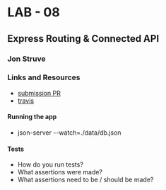 # LAB - 08

## Express Routing & Connected API

### Jon Struve

### Links and Resources
* [submission PR](https://github.com/DeltaV401/401-lab-08/pull/1)
* [travis](http://xyz.com)

#### Running the app
* json-server --watch=./data/db.json

#### Tests
* How do you run tests?
* What assertions were made?
* What assertions need to be / should be made?